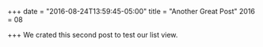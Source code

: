 +++
date = "2016-08-24T13:59:45-05:00"
title = "Another Great Post"
2016 = 08

+++
We crated this second post to test our list view.
